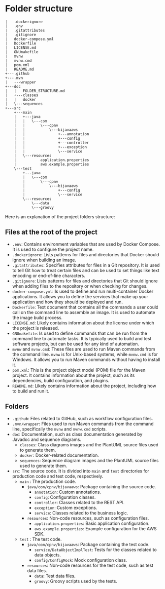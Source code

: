 # Folder structure

```text
|   .dockerignore
|   .env
|   .gitattributes
|   .gitignore
|   docker-compose.yml
|   Dockerfile
|   LICENSE.md
|   GNUmakefile
|   mvnw
|   mvnw.cmd
|   pom.xml
|   README.md
+---.github
+---.mvn
|   ---wrapper
+---doc
|   |   FOLDER_STRUCTURE.md
|   +---classes
|   |   docker
|   \---sequences
+---src
    +---main
    |   +---java
    |   |   \---com
    |   |       \---cpnv
    |   |           \---bijavaaws
    |   |               +---annotation
    |   |               +---config
    |   |               +---controller
    |   |               +---exception
    |   |               \---service
    |   \---resources
    |           application.properties
    |           aws.example.properties
    \---test
        +---java
        |   \---com
        |       \---cpnv
        |           \---bijavaaws
        |               +---config
        |               \---service
        \---resources
            \---data
            \---groovy
```

Here is an explanation of the project folders structure:

## Files at the root of the project

- `.env`: Contains environment variables that are used by Docker Compose. It is used to configure the project name.
- `.dockerignore`: Lists patterns for files and directories that Docker should ignore when building an image.
- `.gitattributes`: Specifies attributes for files in a Git repository. It is used to tell Git how to treat
  certain files and can be used to set things like text encoding or end-of-line characters.
- `.gitignore`: Lists patterns for files and directories that Git should ignore when adding files to the
  repository or when checking for changes.
- `docker-compose.yml`: Is used to define and run multi-container Docker applications. It allows you to define
  the services that make up your application and how they should be deployed and run.
- `Dockerfile`: Text document that contains all the commands a user could call on the command line to
  assemble an image. It is used to automate the image build process.
- `LICENSE.md`: Likely contains information about the license under which the project is released.
- `GNUmakefile`: Is used to define commands that can be run from the command line to automate tasks. It is
  typically used to build and test software projects, but can be used for any kind of automation.
- `mvnw` and `mvnw.cmd`: These files are used to run Maven commands from the command line. `mvnw` is for Unix-based
  systems, while `mvnw.cmd` is for Windows. It allows you to run Maven commands without having to install it.
- `pom.xml`: This is the project object model (POM) file for the Maven project. It contains information about the
  project, such as its dependencies, build configuration, and plugins.
- `README.md`: Likely contains information about the project, including how to build and run it.

## Folders

- `.github`: Files related to GitHub, such as workflow configuration files.
- `.mvn/wrapper`: Files used to run Maven commands from the command line, specifically
  the `mvnw` and `mvnw.cmd` scripts.
- `doc`: Documentation, such as class documentation generated by Javadoc and
  sequence diagrams.
    - `classes`: Class diagrams images and the PlantUML source files used to generate them.
    - `docker`: Docker-related documentation.
    - `sequences`: Sequence diagram images and the PlantUML source files used to generate them.
- `src`: The source code. It is divided into `main` and `test` directories for
  production code and test code, respectively.
    - `main` : The production code.
        - `java/com/cpnv/bijavaaws`: Package containing the source code.
            - `annotation`: Custom annotations.
            - `config`: Configuration classes.
            - `controller`: Classes related to the REST API.
            - `exception`: Custom exceptions.
            - `service`: Classes related to the business logic.
        - `resources`: Non-code resources, such as configuration files.
            - `application.properties`: Basic application configuration.
            - `aws.example.properties`: Example configuration for the AWS SDK.
    - `test` : The test code.
        - `java/com/cpnv/bijavaaws`: Package containing the test code.
            - `service/DataObjectImplTest`: Tests for the classes related to data objects.
            - `config/ConfigMock`: Mock configuration class.
        - `resources`: Non-code resources for the test code, such as test data files.
            - `data`: Test data files.
            - `groovy`: Groovy scripts used by the tests.

